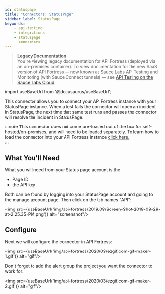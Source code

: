 ```yaml
---
id: statuspage
title: "Connectors: StatusPage"
sidebar_label: StatusPage
keywords:
    - api-testing
    - integrations
    - statuspage
    - connectors
---
```


>**Legacy Documentation**<br/>You're viewing legacy documentation for API Fortress (deployed via an on-premises container). To view documentation for the new SaaS version of API Fortress &#8212; now known as Sauce Labs API Testing and Monitoring (with Sauce Connect tunnels) &#8212; see [API Testing on the Sauce Labs Cloud](/api-testing/).

import useBaseUrl from '@docusaurus/useBaseUrl';

This connector allows you to connect your API Fortress instance with your StatusPage instance. When a test fails the connector will open an incident in StatusPage, the next time that same test runs and passes the connector will resolve the incident in StatusPage.

:::note
This connector does not come pre-loaded out of the box for self-hosted/on-premises, and will need to be loaded separately. To learn how to load the connector into your API Fortress instance [click here.](/api-testing/on-prem/integrations/add-new-connector)  
:::

## What You'll Need
What you will need from your Status page account is the

* Page ID
* the API key

Both can be found by logging into your StatusPage account and going to the manage account page. Then click on the tab names "API":

<img src={useBaseUrl('img/api-fortress/2019/08/Screen-Shot-2019-08-29-at-2.25.35-PM.png')} alt="screenshot"/>

## Configure
Next we will configure the connector in API Fortress:

<img src={useBaseUrl('img/api-fortress/2020/03/ezgif.com-gif-maker-1.gif')} alt="gif"/>

Don't forget to add the alert group the project you want the connector to work for:  

<img src={useBaseUrl('img/api-fortress/2020/03/ezgif.com-gif-maker-2.gif')} alt="gif"/>

